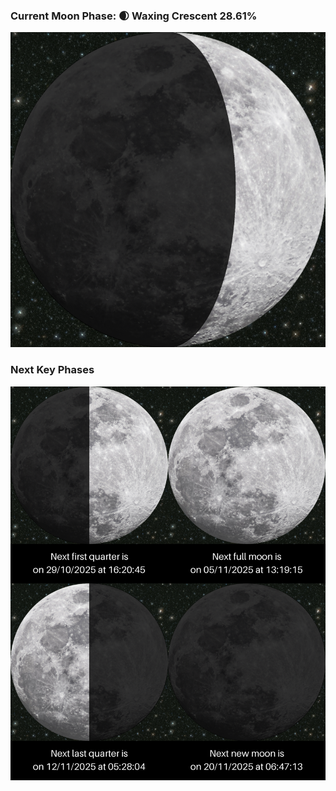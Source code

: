 ### Current Moon Phase: 🌒 Waxing Crescent 28.61%
![Moon Phase](moonphase.png)
### Next Key Phases
![Gallery](gallery.png)